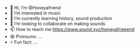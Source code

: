 - 👋 Hi, I’m @Honeyafriend
- 👀 I’m interested in music
- 🌱 I’m currently learning history, sound production
- 💞️ I’m looking to collaborate on making sounds
- 📫 How to reach me https://www.sound.xyz/honeyafrieeend
- 😄 Pronouns: ...
- ⚡ Fun fact: ...

<!---
Honeyafriend/Honeyafriend is a ✨ special ✨ repository because its `README.md` (this file) appears on your GitHub profile.
You can click the Preview link to take a look at your changes.
--->
